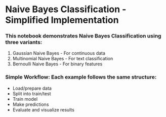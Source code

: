 # Naive Bayes Classification - Simplified Implementation

### This notebook demonstrates Naive Bayes Classification using three variants:

1. Gaussian Naive Bayes - For continuous data
2. Multinomial Naive Bayes - For text classification
3. Bernoulli Naive Bayes - For binary features


### Simple Workflow: Each example follows the same structure:

- Load/prepare data
- Split into train/test
- Train model
- Make predictions
- Evaluate and visualize results